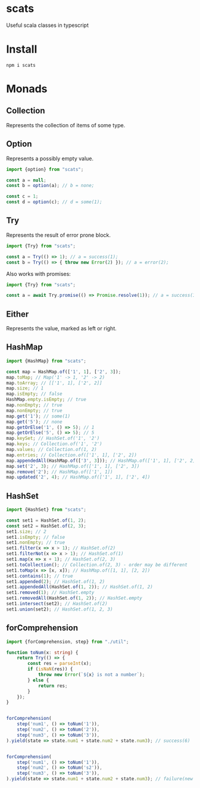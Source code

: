 # scats
Useful scala classes in typescript


# Install
```shell
npm i scats
```

# Monads
## Collection
Represents the collection of items of some type.

## Option
Represents a possibly empty value.

```typescript
import {option} from "scats";

const a = null;
const b = option(a); // b = none;

const c = 1;
const d = option(c); // d = some(1);
```

## Try
Represents the result of error prone block.


```typescript
import {Try} from "scats";

const a = Try(() => 1); // a = success(1);
const b = Try(() => { throw new Error(2) }); // a = error(2);
```

Also works with promises:

```typescript
import {Try} from "scats";

const a = await Try.promise(() => Promise.resolve(1)); // a = success(1);
```



## Either
Represents the value, marked as left or right.


## HashMap
```typescript
import {HashMap} from "scats";

const map = HashMap.of(['1', 1], ['2', 3]);
map.toMap; // Map('1' -> 1, '2' -> 2)
map.toArray; // [['1', 1], ['2', 2]]
map.size; // 1
map.isEmpty; // false
HashMap.empty.isEmpty; // true
map.nonEmpty; // true
map.nonEmpty; // true
map.get('1'); // some(1)
map.get('5'); // none
map.getOrElse('1', () => 5); // 1
map.getOrElse('5', () => 5); // 5
map.keySet; // HashSet.of('1', '2')
map.keys; // Collection.of('1', '2')
map.values; // Collection.of(1, 2)
map.entries; // Collection.of(['1', 1], ['2', 2])
map.appendedAll(HashMap.of(['3', 3])); // HashMap.of(['1', 1], ['2', 2], ['3', 3])
map.set('2', 3); // HashMap.of(['1', 1], ['2', 3])
map.remove('2'); // HashMap.of(['1', 1])
map.updated('2', 4); // HashMap.of(['1', 1], ['2', 4])
```

## HashSet

```typescript
import {HashSet} from "scats";

const set1 = HashSet.of(1, 2);
const set2 = HashSet.of(2, 3);
set1.size; // 2
set1.isEmpty; // false
set1.nonEmpty; // true
set1.filter(x => x > 1); // HashSet.of(2)
set1.filterNot(x => x > 1); // HashSet.of(1)
set1.map(x => x + 1); // HashSet.of(2, 3)
set1.toCollection(); // Collection.of(2, 3) - order may be different
set1.toMap(x => [x, x]); // HashMap.of([1, 1], [2, 2])
set1.contains(1); // true
set1.appended(2); // HashSet.of(1, 2)
set1.appendedAll(HashSet.of(1, 2)); // HashSet.of(1, 2)
set1.removed(1); // HashSet.empty
set1.removedAll(HashSet.of(1, 2)); // HashSet.empty
set1.intersect(set2); // HashSet.of(2)
set1.union(set2); // HashSet.of(1, 2, 3)
```

## forComprehension

```typescript
import {forComprehension, step} from "./util";

function toNum(x: string) {
    return Try(() => {
        const res = parseInt(x);
        if (isNaN(res)) {
            throw new Error(`${x} is not a number`);
        } else {
            return res;
        }
    });
}


forComprehension(
    step('num1', () => toNum('1')),
    step('num2', () => toNum('2')),
    step('num3', () => toNum('3')),
).yield(state => state.num1 + state.num2 + state.num3); // success(6)


forComprehension(
    step('num1', () => toNum('1')),
    step('num2', () => toNum('s2')),
    step('num3', () => toNum('3')),
).yield(state => state.num1 + state.num2 + state.num3); // failure(new Error('s2 is not a number')
```
